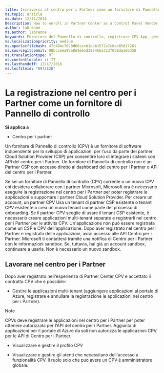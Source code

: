 ```yaml
---
title: Iscriversi al centro per i Partner come un fornitore di Pannello di controllo | Centro per i partner
ms.topic: article
ms.date: 12/11/2018
Description: How to enroll in Partner Center as a Control Panel Vendor
author: labrenne
ms.author: labrenne
keywords: Fornitore del Pannello di controllo, registrare CPV App, gestire le app CPV
ms.localizationpriority: medium
ms.openlocfilehash: 47c404c7620d66cecb1dcb1572a7c8ac85d17261
ms.sourcegitcommit: 98bcceea95b8d9ee5d386456a723f0b8da3ebd58
ms.translationtype: MT
ms.contentlocale: it-IT
ms.lasthandoff: 12/17/2018
ms.locfileid: "8972128"
---
```

# <a name="enroll-in-partner-center-as-a-control-panel-vendor"></a>La registrazione nel centro per i Partner come un fornitore di Pannello di controllo

**Si applica a**

- Centro per i partner

Un fornitore di Pannello di controllo (CPV) è un fornitore di software indipendente per lo sviluppo di applicazioni per l'uso da parte dei partner Cloud Solution Provider (CSP) per consentire loro di integrare i sistemi con API del centro per i Partner. Un fornitore di Pannello di controllo non è un Partner CSP con accesso diretto al dashboard del centro per i Partner o API del centro per i Partner.

Se sei un fornitore di Pannello di controllo (CPV) corrente o un nuovo CPV chi desidera collaborare con i partner Microsoft, Microsoft ora è necessario eseguire la registrazione nel centro per i Partner per poter registrare le applicazioni e supportare i partner Cloud Solution Provider. Per creare un account, un partner CPV Usa un tenant di partner CSP esistente o tenant CPV esistente o crea un nuovo tenant come parte del processo di onboarding. Se il partner CPV sceglie di usare il tenant CSP esistente, è necessario creare applicazioni multi-tenant separate e registrarli nel centro per i Partner per le attività CPV. Un'applicazione non può essere registrata come un CSP e CPV dell'applicazione. Dopo aver registrato nel centro per i Partner e registrato delle applicazioni, avrai accesso alle API Centro per i Partner.  Microsoft ti contatterà tramite una notifica di Centro per i Partner con le informazioni sandbox. Se, tuttavia, hai già un account sandbox, continuare a usarla. Non è necessario un nuovo sandbox.   


## <a name="working-in-partner-center"></a>Lavorare nel centro per i Partner
Dopo aver registrato nell'esperienza di Partner Center CPV e accettato il contratto CPV che è possibile:

- Gestire le applicazioni multi-tenant (aggiungere applicazioni al portale di Azure, registrare e annullare la registrazione le applicazioni nel centro per i Partner).

>[!Note] 
>CPVs deve registrare le applicazioni nel centro per i Partner per poter ottenere autorizzata per l'API del centro per i Partner. Aggiunta di applicazioni per il portale di Azure da soli non autorizza le applicazioni CPV per le API di Centro per i Partner. 

- Visualizzare e gestire il profilo CPV 

- Visualizzare e gestire gli utenti che necessitano dell'accesso a funzionalità CPV. Il ruolo solo che può avere un CPV è amministratore globale.


